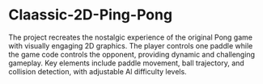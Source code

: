 # Claassic-2D-Ping-Pong
The project recreates the nostalgic experience of the original Pong game with visually engaging 2D graphics. The player controls one paddle while the game code controls the opponent, providing dynamic and challenging gameplay. Key elements include paddle movement, ball trajectory, and collision detection, with adjustable Al difficulty levels.
